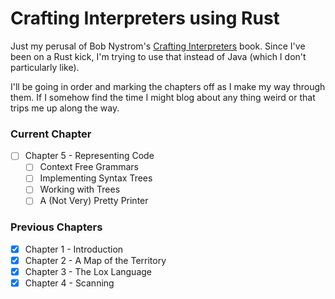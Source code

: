 # Crafting Interpreters using Rust

Just my perusal of Bob Nystrom's [Crafting Interpreters](http://craftinginterpreters.com/) book. Since I've been on a Rust kick, I'm trying to use that instead of Java (which I don't particularly like).

I'll be going in order and marking the chapters off as I make my way through them. If I somehow find the time I might blog about any thing weird or that trips me up along the way.

### Current Chapter

- [ ] Chapter 5 - Representing Code
    - [ ] Context Free Grammars
    - [ ] Implementing Syntax Trees
    - [ ] Working with Trees
    - [ ] A (Not Very) Pretty Printer

### Previous Chapters

- [x] Chapter 1 - Introduction
- [x] Chapter 2 - A Map of the Territory
- [x] Chapter 3 - The Lox Language
- [x] Chapter 4 - Scanning 
